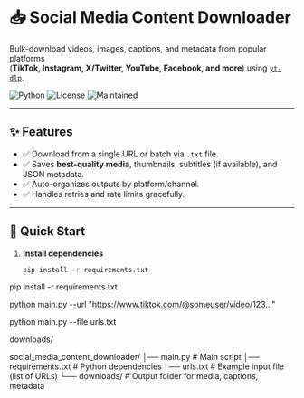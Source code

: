# 📥 Social Media Content Downloader

Bulk-download videos, images, captions, and metadata from popular platforms  
(**TikTok, Instagram, X/Twitter, YouTube, Facebook, and more**) using [`yt-dlp`](https://github.com/yt-dlp/yt-dlp).

![Python](https://img.shields.io/badge/python-3.8+-blue.svg)
![License](https://img.shields.io/badge/license-MIT-green.svg)
![Maintained](https://img.shields.io/badge/maintained-yes-brightgreen.svg)

---

## ✨ Features
- ✅ Download from a single URL or batch via `.txt` file.  
- ✅ Saves **best-quality media**, thumbnails, subtitles (if available), and JSON metadata.  
- ✅ Auto-organizes outputs by platform/channel.  
- ✅ Handles retries and rate limits gracefully.  

---

## 🚀 Quick Start

1. **Install dependencies**
   ```bash
   pip install -r requirements.txt
pip install -r requirements.txt

python main.py --url "https://www.tiktok.com/@someuser/video/123..."

python main.py --file urls.txt

downloads/

social_media_content_downloader/
│── main.py               # Main script
│── requirements.txt      # Python dependencies
│── urls.txt              # Example input file (list of URLs)
└── downloads/            # Output folder for media, captions, metadata
